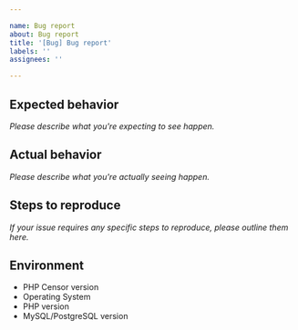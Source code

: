 ```yaml
---

name: Bug report
about: Bug report
title: '[Bug] Bug report'
labels: ''
assignees: ''

---
```


## Expected behavior

*Please describe what you're expecting to see happen.*

## Actual behavior

*Please describe what you're actually seeing happen.*

## Steps to reproduce

*If your issue requires any specific steps to reproduce, please outline them here.*

## Environment

* PHP Censor version
* Operating System
* PHP version
* MySQL/PostgreSQL version

